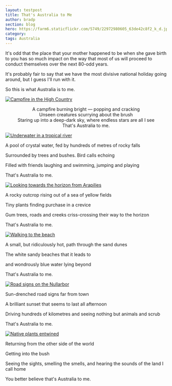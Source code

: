 ```yaml
---
layout: testpost
title: That's Australia to Me
author: bradp
section: blog
hero: https://farm6.staticflickr.com/5749/22972980605_63de42c8f2_k_d.jpg
category: 
tags: Australia 
---
```

It's odd that the place that your mother happened to be when she gave birth to you has so much impact on the way that most of us will proceed to conduct themselves over the next 80-odd years.

It's probably fair to say that we have the most divisive national holiday going around, but I guess I'll run with it.

So this is what Australia is to me.

<!--more-->


[![Campfire in the High Country](https://farm2.staticflickr.com/1484/24575820986_19d25165be_z_d.jpg)](https://www.flickr.com/photos/ubersejanus/24575820986)

<span style="text-align:center;">

A campfire burning bright — popping and cracking  
Unseen creatures scurrying about the brush  
Staring up into a deep-dark sky, where endless stars are all I see  
That's Australia to me.  

</span>

[![Underwater in a tropical river](https://farm9.staticflickr.com/8650/15236149784_f4d5a3d114_z_d.jpg)](https://www.flickr.com/photos/ubersejanus/15236149784)

A pool of crystal water, fed by hundreds of metres of rocky falls

Surrounded by trees and bushes. Bird calls echoing

Filled with friends laughing and swimming, jumping and playing

That's Australia to me.



[![Looking towards the horizon from Arapilies](https://farm2.staticflickr.com/1506/24493995162_3fe972d056_z_d.jpg)](https://www.flickr.com/photos/ubersejanus/24493995162)

A rocky outcrop rising out of a sea of yellow fields

Tiny plants finding purchase in a crevice

Gum trees, roads and creeks criss-crossing their way to the horizon

That's Australia to me.



[![Walking to the beach](https://farm2.staticflickr.com/1581/24234480419_2179162090_z_d.jpg)](https://www.flickr.com/photos/ubersejanus/24234480419)

A small, but ridiculously hot, path through the sand dunes

The white sandy beaches that it leads to

and wondrously blue water lying beyond

That's Australia to me.



[![Road signs on the Nullarbor](https://farm8.staticflickr.com/7301/12968203944_ef4b3d1774_z_d.jpg)](https://www.flickr.com/photos/ubersejanus/12968203944)

Sun-drenched road signs far from town

A brilliant sunset that seems to last all afternoon

Driving hundreds of kilometres and seeing nothing but animals and scrub

That's Australia to me.



[![Native plants entwined](https://farm4.staticflickr.com/3051/12980310353_61dbe7d9db_z_d.jpg)](https://www.flickr.com/photos/ubersejanus/12980310353)

Returning from the other side of the world

Getting into the bush

Seeing the sights, smelling the smells, and hearing the sounds of the land I call home

You better believe that's Australia to me.

</span>